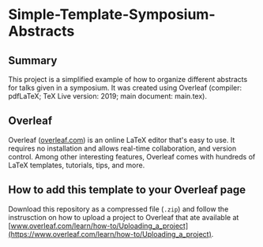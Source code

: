 # Simple-Template-Symposium-Abstracts

## Summary
This project is a simplified example of how to organize different abstracts for talks given in a symposium. It was created using Overleaf (compiler: pdfLaTeX; TeX Live version: 2019; main document: main.tex).

## Overleaf
Overleaf ([overleaf.com](https://www.overleaf.com/)) is an online LaTeX editor that's easy to use. It requires no installation and allows real-time collaboration, and version control. Among other interesting features, Overleaf comes with hundreds of LaTeX templates, tutorials, tips, and more.

## How to add this template to your Overleaf page
Download this repository as a compressed file (`.zip`) and follow the instrusction on how to upload a project to Overleaf that ate available at [www.overleaf.com/learn/how-to/Uploading_a_project](https://www.overleaf.com/learn/how-to/Uploading_a_project).
